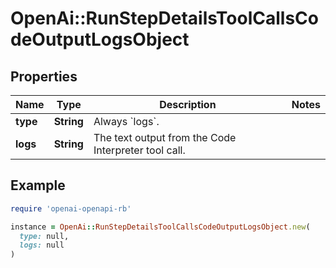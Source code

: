 # OpenAi::RunStepDetailsToolCallsCodeOutputLogsObject

## Properties

| Name | Type | Description | Notes |
| ---- | ---- | ----------- | ----- |
| **type** | **String** | Always &#x60;logs&#x60;. |  |
| **logs** | **String** | The text output from the Code Interpreter tool call. |  |

## Example

```ruby
require 'openai-openapi-rb'

instance = OpenAi::RunStepDetailsToolCallsCodeOutputLogsObject.new(
  type: null,
  logs: null
)
```

